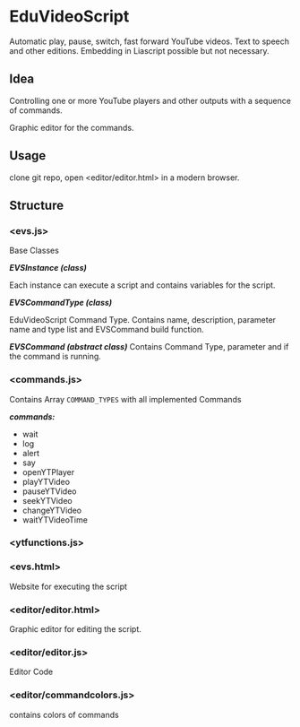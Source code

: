 # EduVideoScript
Automatic play, pause, switch, fast forward YouTube videos. Text to speech and other editions. Embedding in Liascript possible but not necessary.

## Idea

Controlling one or more YouTube players and other outputs with a sequence of commands.

Graphic editor for the commands.

## Usage

clone git repo, open <editor/editor.html> in a modern browser.


## Structure

### <evs.js>

Base Classes

***EVSInstance (class)***

Each instance can execute a script and contains variables for the script.

***EVSCommandType (class)***

EduVideoScript Command Type.
Contains name, description, parameter name and type list and EVSCommand build function. 

***EVSCommand (abstract class)***
Contains Command Type, parameter and if the command is running.


### <commands.js>

Contains Array `COMMAND_TYPES` with all implemented Commands

***commands:***

- wait
- log
- alert
- say
- openYTPlayer
- playYTVideo
- pauseYTVideo
- seekYTVideo
- changeYTVideo
- waitYTVideoTime

### <ytfunctions.js>



### <evs.html>

Website for executing the script

### <editor/editor.html>

Graphic editor for editing the script.

### <editor/editor.js>

Editor Code

### <editor/commandcolors.js>

contains colors of commands
